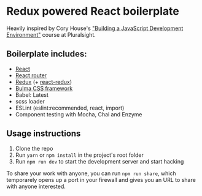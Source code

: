 # Redux powered React boilerplate

Heavily inspired by Cory House's ["Building a JavaScript Development Environment"](https://app.pluralsight.com/library/courses/javascript-development-environment) course at Pluralsight.

## Boilerplate includes:
* [React](https://facebook.github.io/react/)
* [React router](https://github.com/ReactTraining/react-router)
* [Redux](http://redux.js.org/) (+ [react-redux](http://redux.js.org/docs/basics/UsageWithReact.html))
* [Bulma CSS framework](http://bulma.io/documentation/overview/start/)
* Babel: Latest
* scss loader
* ESLint (eslint:recommended, react, import)
* Component testing with Mocha, Chai and Enzyme

## Usage instructions
1. Clone the repo
2. Run ```yarn``` or ```npm install``` in the project's root folder
3. Run ```npm run dev``` to start the development server and start hacking

To share your work with anyone, you can run ```npm run share```, which temporarely opens up a port in your firewall and gives you an URL to share with anyone interested.
